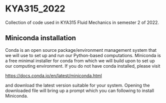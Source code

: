 # KYA315_2022
Collection of code used in KYA315 Fluid Mechanics in semester 2 of 2022.  

## Miniconda installation
Conda is an open source package/environment management system that we will use to set up and run our Python-based computations.  Miniconda is a free minimal installer for conda from which we will build upon to set up our computing environment.  If you do not have conda installed, please visit 

  https://docs.conda.io/en/latest/miniconda.html
  
and download the latest version suitable for your system. Opening the downloaded file will bring up a prompt which you can following to install Miniconda.
